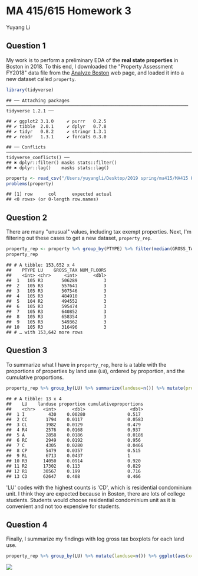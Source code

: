 MA 415/615 Homework 3
================
Yuyang Li

Question 1
----------

My work is to perform a preliminary EDA of the **real state properties** in Boston in 2018. To this end, I downloaded the "Property Assessment FY2018" data file from the [Analyze Boston](https://data.boston.gov/dataset/property-assessment) web page, and loaded it into a new dataset called `property`.

``` r
library(tidyverse)
```

    ## ── Attaching packages ───────────────────────────────────────────────────────────────────── tidyverse 1.2.1 ──

    ## ✔ ggplot2 3.1.0     ✔ purrr   0.2.5
    ## ✔ tibble  2.0.1     ✔ dplyr   0.7.8
    ## ✔ tidyr   0.8.2     ✔ stringr 1.3.1
    ## ✔ readr   1.3.1     ✔ forcats 0.3.0

    ## ── Conflicts ──────────────────────────────────────────────────────────────────────── tidyverse_conflicts() ──
    ## ✖ dplyr::filter() masks stats::filter()
    ## ✖ dplyr::lag()    masks stats::lag()

``` r
property <- read_csv("/Users/yuyangli/Desktop/2019 spring/ma415/MA415 HW3 Yuyang Li/data/ast2018full.csv",col_types=cols_only(PTYPE=col_integer(),LU=col_character(),GROSS_TAX=col_integer(),NUM_FLOORS=col_double()))
problems(property)
```

    ## [1] row      col      expected actual  
    ## <0 rows> (or 0-length row.names)

Question 2
----------

There are many "unusual" values, including tax exempt properties. Next, I'm filtering out these cases to get a new dataset, `property_rep`.

``` r
property_rep <- property %>% group_by(PTYPE) %>% filter(median(GROSS_TAX)<100000000 & n()>=5) %>% filter(GROSS_TAX!=0) %>% ungroup()
property_rep
```

    ## # A tibble: 153,652 x 4
    ##    PTYPE LU    GROSS_TAX NUM_FLOORS
    ##    <int> <chr>     <int>      <dbl>
    ##  1   105 R3       506289          3
    ##  2   105 R3       557641          3
    ##  3   105 R3       507546          3
    ##  4   105 R3       484910          3
    ##  5   104 R2       494552          3
    ##  6   105 R3       595474          3
    ##  7   105 R3       640852          3
    ##  8   105 R3       658354          3
    ##  9   105 R3       549362          3
    ## 10   105 R3       316496          3
    ## # … with 153,642 more rows

Question 3
----------

To summarize what I have in `property_rep`, here is a table with the proportions of properties by land use (`LU`), ordered by proportion, and the cumulative proportions.

``` r
property_rep %>% group_by(LU) %>% summarize(landuse=n()) %>% mutate(proportion=landuse/sum(landuse), cumulativeproportions=cumsum(proportion)) %>% arrange(proportion,cumulativeproportions)
```

    ## # A tibble: 13 x 4
    ##    LU    landuse proportion cumulativeproportions
    ##    <chr>   <int>      <dbl>                 <dbl>
    ##  1 I         430    0.00280                0.517 
    ##  2 CC       1794    0.0117                 0.0583
    ##  3 CL       1982    0.0129                 0.479 
    ##  4 R4       2576    0.0168                 0.937 
    ##  5 A        2858    0.0186                 0.0186
    ##  6 RC       2949    0.0192                 0.956 
    ##  7 C        4305    0.0280                 0.0466
    ##  8 CP       5479    0.0357                 0.515 
    ##  9 RL       6713    0.0437                 1     
    ## 10 R3      14050    0.0914                 0.920 
    ## 11 R2      17302    0.113                  0.829 
    ## 12 R1      30567    0.199                  0.716 
    ## 13 CD      62647    0.408                  0.466

'LU' codes with the highest counts is 'CD', which is residential condominium unit. I think they are expected because in Boston, there are lots of college students. Students would choose residential condominium unit as it is convenient and not too expensive for students.

Question 4
----------

Finally, I summarize my findings with log gross tax boxplots for each land use.

``` r
property_rep %>% group_by(LU) %>% mutate(landuse=n()) %>% ggplot(aes(x=reorder(LU, GROSS_TAX, FUN=median), y=log(GROSS_TAX)))+geom_boxplot(aes(fill=landuse))
```

![](hw3_files/figure-markdown_github/q4-1.png)
